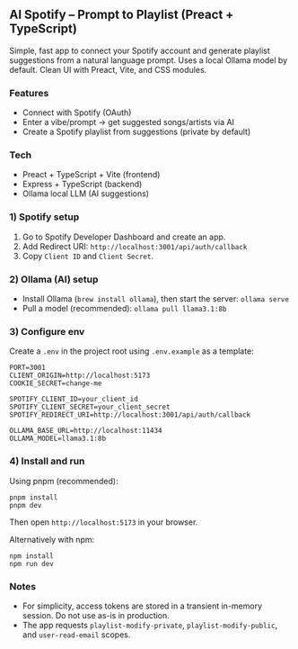 ## AI Spotify – Prompt to Playlist (Preact + TypeScript)

Simple, fast app to connect your Spotify account and generate playlist suggestions from a natural language prompt. Uses a local Ollama model by default. Clean UI with Preact, Vite, and CSS modules.

### Features

- Connect with Spotify (OAuth)
- Enter a vibe/prompt → get suggested songs/artists via AI
- Create a Spotify playlist from suggestions (private by default)

### Tech

- Preact + TypeScript + Vite (frontend)
- Express + TypeScript (backend)
- Ollama local LLM (AI suggestions)

### 1) Spotify setup

1. Go to Spotify Developer Dashboard and create an app.
2. Add Redirect URI: `http://localhost:3001/api/auth/callback`
3. Copy `Client ID` and `Client Secret`.

### 2) Ollama (AI) setup

- Install Ollama (`brew install ollama`), then start the server: `ollama serve`
- Pull a model (recommended): `ollama pull llama3.1:8b`

### 3) Configure env

Create a `.env` in the project root using `.env.example` as a template:

```
PORT=3001
CLIENT_ORIGIN=http://localhost:5173
COOKIE_SECRET=change-me

SPOTIFY_CLIENT_ID=your_client_id
SPOTIFY_CLIENT_SECRET=your_client_secret
SPOTIFY_REDIRECT_URI=http://localhost:3001/api/auth/callback

OLLAMA_BASE_URL=http://localhost:11434
OLLAMA_MODEL=llama3.1:8b
```

### 4) Install and run

Using pnpm (recommended):

```
pnpm install
pnpm dev
```

Then open `http://localhost:5173` in your browser.

Alternatively with npm:

```
npm install
npm run dev
```

### Notes

- For simplicity, access tokens are stored in a transient in-memory session. Do not use as-is in production.
- The app requests `playlist-modify-private`, `playlist-modify-public`, and `user-read-email` scopes.
